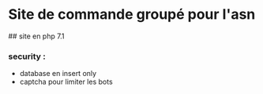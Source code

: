# Site de commande groupé pour l'asn

## site en php 7.1

### security : 
* database en insert only
* captcha pour limiter les bots
